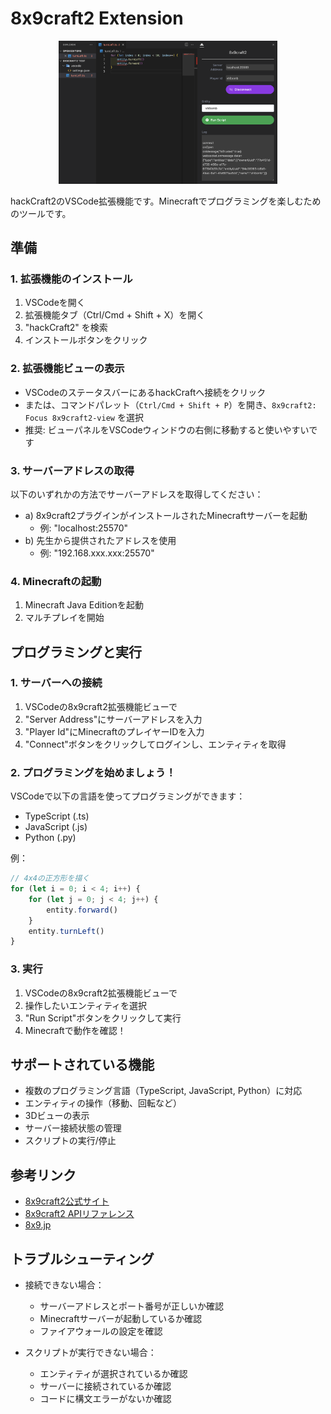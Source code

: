# 8x9craft2 Extension

<p align="center">
  <img src="./Screenshot.png" width="350" alt="Screenshot of 8x9craft2">
</p>

hackCraft2のVSCode拡張機能です。Minecraftでプログラミングを楽しむためのツールです。

## 準備

### 1. 拡張機能のインストール

1. VSCodeを開く
2. 拡張機能タブ（Ctrl/Cmd + Shift + X）を開く
3. "hackCraft2" を検索
4. インストールボタンをクリック

### 2. 拡張機能ビューの表示

- VSCodeのステータスバーにあるhackCraftへ接続をクリック
- または、コマンドパレット（`Ctrl/Cmd + Shift + P`）を開き、`8x9craft2: Focus 8x9craft2-view` を選択
- 推奨: ビューパネルをVSCodeウィンドウの右側に移動すると使いやすいです

### 3. サーバーアドレスの取得

以下のいずれかの方法でサーバーアドレスを取得してください：

- a) 8x9craft2プラグインがインストールされたMinecraftサーバーを起動
  - 例: "localhost:25570"
- b) 先生から提供されたアドレスを使用
  - 例: "192.168.xxx.xxx:25570"

### 4. Minecraftの起動

1. Minecraft Java Editionを起動
2. マルチプレイを開始

## プログラミングと実行

### 1. サーバーへの接続

1. VSCodeの8x9craft2拡張機能ビューで
2. "Server Address"にサーバーアドレスを入力
3. "Player Id"にMinecraftのプレイヤーIDを入力
4. "Connect"ボタンをクリックしてログインし、エンティティを取得

### 2. プログラミングを始めましょう！

VSCodeで以下の言語を使ってプログラミングができます：
- TypeScript (.ts)
- JavaScript (.js)
- Python (.py)

例：

```javascript
// 4x4の正方形を描く
for (let i = 0; i < 4; i++) {
    for (let j = 0; j < 4; j++) {
        entity.forward()
    }
    entity.turnLeft()
}
```

### 3. 実行

1. VSCodeの8x9craft2拡張機能ビューで
2. 操作したいエンティティを選択
3. "Run Script"ボタンをクリックして実行
4. Minecraftで動作を確認！

## サポートされている機能

- 複数のプログラミング言語（TypeScript, JavaScript, Python）に対応
- エンティティの操作（移動、回転など）
- 3Dビューの表示
- サーバー接続状態の管理
- スクリプトの実行/停止

## 参考リンク

- [8x9craft2公式サイト](http://craft2.8x9.jp/ja/)
- [8x9craft2 APIリファレンス](http://wiki.craft2.8x9.jp/wiki/Category:APIs)
- [8x9.jp](http://8x9.jp/)

## トラブルシューティング

- 接続できない場合：
  - サーバーアドレスとポート番号が正しいか確認
  - Minecraftサーバーが起動しているか確認
  - ファイアウォールの設定を確認

- スクリプトが実行できない場合：
  - エンティティが選択されているか確認
  - サーバーに接続されているか確認
  - コードに構文エラーがないか確認
